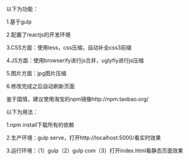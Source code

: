 
以下为功能：

1.基于gulp


2.配置了reactjs的开发环境


3.CSS方面：使用less，css压缩，自动补全css3前缀


4.JS方面：使用browserify进行js合并，uglyfly进行js压缩


5.图片方面：jpg图片压缩


6.修改完成之后自动刷新页面



鉴于国情，建议使用淘宝的npm镜像http://npm.taobao.org/

以下为用法：

1.npm install下载所有的依赖


2.生产环境：gulp serve，打开http://localhost:5000/看实时效果


3.运行环境：（1）gulp（2）gulp com（3）打开index.html看静态页面效果
